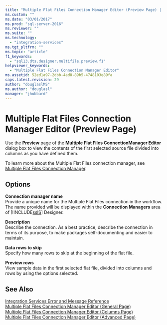 ```yaml
---
title: "Multiple Flat Files Connection Manager Editor (Preview Page) | Microsoft Docs"
ms.custom: ""
ms.date: "03/01/2017"
ms.prod: "sql-server-2016"
ms.reviewer: ""
ms.suite: ""
ms.technology: 
  - "integration-services"
ms.tgt_pltfrm: ""
ms.topic: "article"
f1_keywords: 
  - "sql13.dts.designer.multifile.preview.f1"
helpviewer_keywords: 
  - "Multiple Flat Files Connection Manager Editor"
ms.assetid: 52ed1a97-2dbb-4ad8-89b5-4748103e89fa
caps.latest.revision: 29
author: "douglaslMS"
ms.author: "douglasl"
manager: "jhubbard"
---
```

# Multiple Flat Files Connection Manager Editor (Preview Page)
  Use the **Preview** page of the **Multiple Flat Files ConnectionManager Editor** dialog box to view the contents of the first selected source file divided into columns as you have defined them.  
  
 To learn more about the Multiple Flat Files connection manager, see [Multiple Flat Files Connection Manager](../../integration-services/connection-manager/multiple-flat-files-connection-manager.md).  
  
## Options  
 **Connection manager name**  
 Provide a unique name for the Multiple Flat Files connection in the workflow. The name provided will be displayed within the **Connection Managers** area of [!INCLUDE[ssIS](../../includes/ssis-md.md)] Designer.  
  
 **Description**  
 Describe the connection. As a best practice, describe the connection in terms of its purpose, to make packages self-documenting and easier to maintain.  
  
 **Data rows to skip**  
 Specify how many rows to skip at the beginning of the flat file.  
  
 **Preview rows**  
 View sample data in the first selected flat file, divided into columns and rows by using the options selected.  
  
## See Also  
 [Integration Services Error and Message Reference](../../integration-services/integration-services-error-and-message-reference.md)   
 [Multiple Flat Files Connection Manager Editor &#40;General Page&#41;](../../integration-services/connection-manager/multiple-flat-files-connection-manager-editor-general-page.md)   
 [Multiple Flat Files Connection Manager Editor &#40;Columns Page&#41;](../../integration-services/connection-manager/multiple-flat-files-connection-manager-editor-columns-page.md)   
 [Multiple Flat Files Connection Manager Editor &#40;Advanced Page&#41;](../../integration-services/connection-manager/multiple-flat-files-connection-manager-editor-advanced-page.md)  
  
  